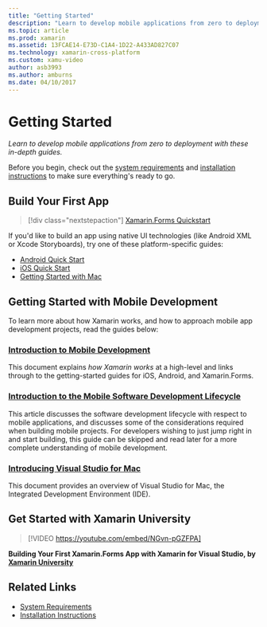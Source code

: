 ```yaml
---
title: "Getting Started"
description: "Learn to develop mobile applications from zero to deployment with these in-depth guides."
ms.topic: article
ms.prod: xamarin
ms.assetid: 13FCAE14-E73D-C1A4-1D22-A433AD827C07
ms.technology: xamarin-cross-platform
ms.custom: xamu-video
author: asb3993
ms.author: amburns
ms.date: 04/10/2017
---
```


# Getting Started

_Learn to develop mobile applications from zero to deployment with these in-depth guides._

Before you begin, check out the [system requirements](requirements.md)
and [installation instructions](installation/index.md) to make sure everything's
ready to go.

## Build Your First App

> [!div class="nextstepaction"]
> [Xamarin.Forms Quickstart](~/xamarin-forms/get-started/hello-xamarin-forms/quickstart.md)

If you'd like to build an app using native UI technologies (like Android XML or Xcode Storyboards), try one of these platform-specific guides:

* [Android Quick Start](~/android/get-started/hello-android/hello-android-quickstart.md)
* [iOS Quick Start](~/ios/get-started/hello-ios/hello-ios-quickstart.md)
* [Getting Started with Mac](~/mac/get-started/hello-mac.md)

## Getting Started with Mobile Development

To learn more about how Xamarin works, and how to approach mobile app development projects,
read the guides below:

###  [Introduction to Mobile Development](~/cross-platform/get-started/introduction-to-mobile-development.md)

This document explains *how Xamarin works* at a high-level and links through to the getting-started guides for iOS, Android, and Xamarin.Forms.

###  [Introduction to the Mobile Software Development Lifecycle](~/cross-platform/get-started/introduction-to-mobile-sdlc.md)

This article discusses the software development lifecycle with respect to mobile applications, and discusses some of the considerations required when building mobile projects. For developers wishing to just jump right in and start building, this guide can be skipped and read later for a more complete understanding of mobile development.

###  [Introducing Visual Studio for Mac](https://docs.microsoft.com/visualstudio/mac/)

This document provides an overview of Visual Studio for Mac, the Integrated Development Environment (IDE).


## Get Started with Xamarin University

> [!VIDEO https://youtube.com/embed/NGvn-pGZFPA]

**Building Your First Xamarin.Forms App with Xamarin for Visual Studio, by [Xamarin University](https://university.xamarin.com)**

## Related Links

- [System Requirements](requirements.md)
- [Installation Instructions](~/cross-platform/get-started/installation/index.md)
